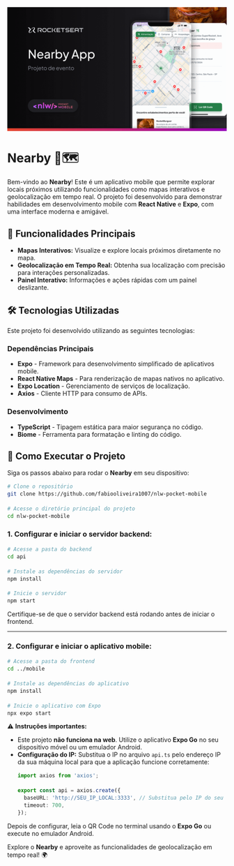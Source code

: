 <img src="https://raw.githubusercontent.com/fabiooliveira1007/images/refs/heads/main/cover-nearby.png">

# Nearby 📍🗺️

Bem-vindo ao **Nearby**! Este é um aplicativo mobile que permite explorar locais próximos utilizando funcionalidades como mapas interativos e geolocalização em tempo real. O projeto foi desenvolvido para demonstrar habilidades em desenvolvimento mobile com **React Native** e **Expo**, com uma interface moderna e amigável.

## 🚀 Funcionalidades Principais

- **Mapas Interativos:** Visualize e explore locais próximos diretamente no mapa.  
- **Geolocalização em Tempo Real:** Obtenha sua localização com precisão para interações personalizadas.  
- **Painel Interativo:** Informações e ações rápidas com um painel deslizante.

## 🛠️ Tecnologias Utilizadas

Este projeto foi desenvolvido utilizando as seguintes tecnologias:

### Dependências Principais

- **Expo** - Framework para desenvolvimento simplificado de aplicativos mobile.  
- **React Native Maps** - Para renderização de mapas nativos no aplicativo.  
- **Expo Location** - Gerenciamento de serviços de localização.  
- **Axios** - Cliente HTTP para consumo de APIs.  

### Desenvolvimento

- **TypeScript** - Tipagem estática para maior segurança no código.  
- **Biome** - Ferramenta para formatação e linting do código.

## 🚧 Como Executar o Projeto

Siga os passos abaixo para rodar o **Nearby** em seu dispositivo:

```bash
# Clone o repositório
git clone https://github.com/fabiooliveira1007/nlw-pocket-mobile

# Acesse o diretório principal do projeto
cd nlw-pocket-mobile
```

### 1. Configurar e iniciar o servidor backend:
```bash
# Acesse a pasta do backend
cd api

# Instale as dependências do servidor
npm install

# Inicie o servidor
npm start
```

Certifique-se de que o servidor backend está rodando antes de iniciar o frontend.

---

### 2. Configurar e iniciar o aplicativo mobile:
```bash
# Acesse a pasta do frontend
cd ../mobile

# Instale as dependências do aplicativo
npm install

# Inicie o aplicativo com Expo
npx expo start
```

⚠️ **Instruções importantes:**

- Este projeto **não funciona na web**. Utilize o aplicativo **Expo Go** no seu dispositivo móvel ou um emulador Android.  
- **Configuração do IP:** Substitua o IP no arquivo `api.ts` pelo endereço IP da sua máquina local para que a aplicação funcione corretamente:  
  ```typescript
  import axios from 'axios';

  export const api = axios.create({
    baseURL: 'http://SEU_IP_LOCAL:3333', // Substitua pelo IP do seu computador
    timeout: 700,
  });
  ```

Depois de configurar, leia o QR Code no terminal usando o **Expo Go** ou execute no emulador Android.

Explore o **Nearby** e aproveite as funcionalidades de geolocalização em tempo real! 🌍